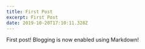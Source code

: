 ```yaml
---
title: First Post
excerpt: First Post
date: 2019-10-20T17:10:11.328Z
---
```

First post! Blogging is now enabled using Markdown!
